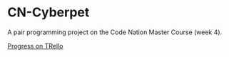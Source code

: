 # CN-Cyberpet

A pair programming project on the Code Nation Master Course (week 4).

[Progress on TRello](https://trello.com/b/4vPxIU6V/cyberpet)
